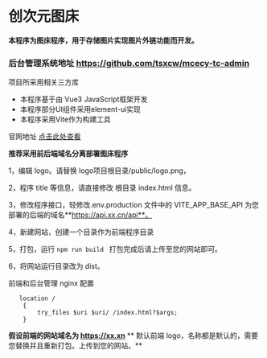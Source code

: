 <!--
 * @Author: tushan
 * @Date: 2022-04-15 20:12:55
 * @LastEditors: tushan
 * @LastEditTime: 2022-07-08 17:14:54
 * @Description: 
-->
# 创次元图床

**本程序为图床程序，用于存储图片实现图片外链功能而开发。**

### 后台管理系统地址 https://github.com/tsxcw/mcecy-tc-admin

项目所采用相关三方库

* 本程序基于由 Vue3 JavaScript框架开发
* 本程序部分UI组件采用element-ui实现
* 本程序采用Vite作为构建工具

官网地址 [点击此处查看](https://mcecy.com)

**推荐采用前后端域名分离部署图床程序**

1，编辑 logo。请替换 logo项目根目录/public/logo.png，

2，程序 title 等信息，请直接修改 根目录 index.html 信息。

3，修改程序接口，轻修改.env.production 文件中的 VITE_APP_BASE_API 为您部署的后端的域名**https://api.xx.cn/api**。

4，新建网站，创建一个目录作为前端程序目录

5，打包，运行    `npm run build ` 打包完成后请上传至您的网站即可。

6，将网站运行目录改为 dist。

前端和后台管理 nginx 配置
```
   location /
    {
        try_files $uri $uri/ /index.html?$args;
    }
```
**假设前端的网站域名为 https://xx.xn**
** 默认前端 logo，名称都是默认的，需要您替换并且重新打包。上传到您的网站。**
